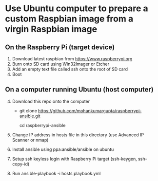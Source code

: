 # Use Ubuntu computer to prepare a custom Raspbian image from a virgin Raspbian image


## On the Raspberry Pi (target device)
1. Download latest raspbian from https://www.raspberrypi.org
2. Burn onto SD card using Win32Imager or Etcher
3. Add an empty text file called ssh onto the root
   of SD card
4. Boot

## On a computer running Ubuntu (host computer)

4. Download this repo onto the computer
   - git clone https://github.com/mohankumargupta/raspberrypi-ansible.git

     cd raspberrypi-ansible
     
5. Change IP address in hosts file in this directory
   (use Advanced IP Scanner or nmap)
6. Install ansible using ppa:ansible/ansible on ubuntu
7. Setup ssh keyless login with Raspberry Pi target (ssh-keygen, ssh-copy-id)
8. Run ansible-playbook -i hosts playbook.yml
